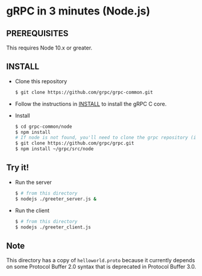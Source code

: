 gRPC in 3 minutes (Node.js)
===========================

PREREQUISITES
-------------

This requires Node 10.x or greater.

INSTALL
-------

 - Clone this repository
 
   ```sh
   $ git clone https://github.com/grpc/grpc-common.git
   ```
 - Follow the instructions in [INSTALL](https://github.com/grpc/grpc/blob/master/INSTALL) to install the gRPC C core.
 - Install 

   ```sh
   $ cd grpc-common/node
   $ npm install 
   # If node is not found, you'll need to clone the grpc repository (if you haven't already)
   $ git clone https://github.com/grpc/grpc.git
   $ npm install ~/grpc/src/node
   ```
 

Try it! 
-------

 - Run the server

   ```sh
   $ # from this directory
   $ nodejs ./greeter_server.js &
   ```

 - Run the client

   ```sh
   $ # from this directory
   $ nodejs ./greeter_client.js
   ```

Note
----

This directory has a copy of `helloworld.proto` because it currently depends on
some Protocol Buffer 2.0 syntax that is deprecated in Protocol Buffer 3.0.
